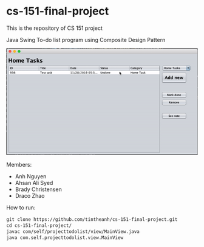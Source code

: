 # cs-151-final-project

This is the repository of CS 151 project

Java Swing To-do list program using Composite Design Pattern

![Alt text](images/app.gif?raw=true "App")

Members:
- Anh Nguyen
- Ahsan Ali Syed
- Brady Christensen
- Draco Zhao

How to run:
```
git clone https://github.com/tintheanh/cs-151-final-project.git
cd cs-151-final-project/
javac com/self/projecttodolist/view/MainView.java
java com.self.projecttodolist.view.MainView
```
